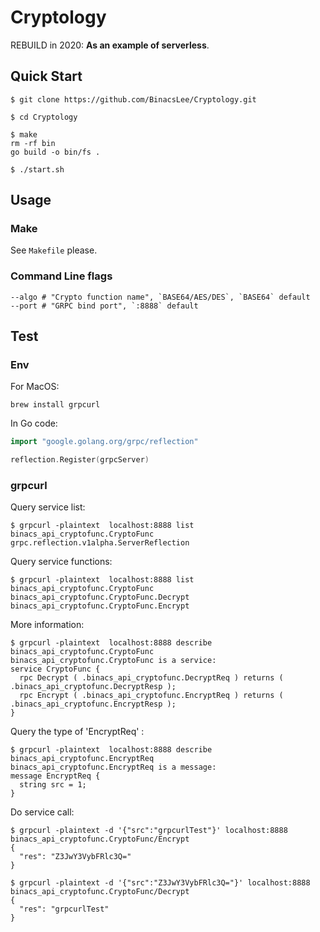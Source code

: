 # Cryptology

REBUILD in 2020:  **As an example of serverless**.

## Quick Start

```shell
$ git clone https://github.com/BinacsLee/Cryptology.git

$ cd Cryptology

$ make
rm -rf bin
go build -o bin/fs .

$ ./start.sh
```



## Usage

### Make

See `Makefile` please.

### Command Line flags

```shell
--algo # "Crypto function name", `BASE64/AES/DES`, `BASE64` default
--port # "GRPC bind port", `:8888` default
```



## Test

### Env

For MacOS:

```shell
brew install grpcurl
```

In Go code:

```go
import "google.golang.org/grpc/reflection"

reflection.Register(grpcServer)
```

### grpcurl

Query service list:

```shell
$ grpcurl -plaintext  localhost:8888 list
binacs_api_cryptofunc.CryptoFunc
grpc.reflection.v1alpha.ServerReflection
```


Query service functions:

```shell
$ grpcurl -plaintext  localhost:8888 list binacs_api_cryptofunc.CryptoFunc
binacs_api_cryptofunc.CryptoFunc.Decrypt
binacs_api_cryptofunc.CryptoFunc.Encrypt
```


More information:

```shell
$ grpcurl -plaintext  localhost:8888 describe binacs_api_cryptofunc.CryptoFunc
binacs_api_cryptofunc.CryptoFunc is a service:
service CryptoFunc {
  rpc Decrypt ( .binacs_api_cryptofunc.DecryptReq ) returns ( .binacs_api_cryptofunc.DecryptResp );
  rpc Encrypt ( .binacs_api_cryptofunc.EncryptReq ) returns ( .binacs_api_cryptofunc.EncryptResp );
}
```


Query the type of 'EncryptReq' :

```shell
$ grpcurl -plaintext  localhost:8888 describe binacs_api_cryptofunc.EncryptReq
binacs_api_cryptofunc.EncryptReq is a message:
message EncryptReq {
  string src = 1;
}
```


Do service call:

```shell
$ grpcurl -plaintext -d '{"src":"grpcurlTest"}' localhost:8888 binacs_api_cryptofunc.CryptoFunc/Encrypt
{
  "res": "Z3JwY3VybFRlc3Q="
}
```

```shell
$ grpcurl -plaintext -d '{"src":"Z3JwY3VybFRlc3Q="}' localhost:8888 binacs_api_cryptofunc.CryptoFunc/Decrypt
{
  "res": "grpcurlTest"
}
```

